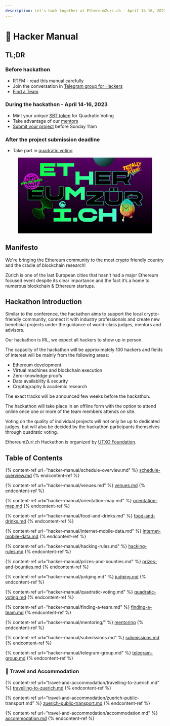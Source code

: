 ```yaml
---
description: Let's hack together at EthereumZuri.ch - April 14-16, 2023!
---
```


# 📘 Hacker Manual

## **TL;DR**

### **Before hackathon**

* RTFM - read this manual carefully
* Join the conversation in [Telegram group for Hackers](hacker-manual/telegram-group.md)
* [Find a Team](hacker-manual/finding-a-team.md)

### During the hackathon - April 14-16, 2023

* Mint your unique [SBT token](hacker-manual/quadratic-voting.md) for Quadratic Voting
* Take advantage of our [mentors](hacker-manual/mentoring/)
* [Submit your project](hacker-manual/submissions.md) before Sunday 11am

### After the project submission deadline

* Take part in [quadratic voting](hacker-manual/quadratic-voting.md)

<figure><img src=".gitbook/assets/cover.png" alt=""><figcaption></figcaption></figure>

## Manifesto

We're bringing the Ethereum community to the most crypto friendly country and the cradle of blockchain research!

Zürich is one of the last European cities that hasn't had a major Ethereum focused event despite its clear importance and the fact it’s a home to numerous blockchain & Ethereum startups.

## Hackathon Introduction

Similar to the conference, the hackathon aims to support the local crypto-friendly community, connect it with industry professionals and create new beneficial projects under the guidance of world-class judges, mentors and advisors.

Our hackathon is IRL, we expect all hackers to show up in person.

The capacity of the hackathon will be approximately 100 hackers and fields of interest will be mainly from the following areas:

* Ethereum development
* Virtual machines and blockchain execution
* Zero-knowledge proofs
* Data availability & security
* Cryptography & academic research

The exact tracks will be announced few weeks before the hackathon.

The hackathon will take place in an offline form with the option to attend online once one or more of the team members attends on site.&#x20;

Voting on the quality of individual projects will not only be up to dedicated judges, but will also be decided by the hackathon participants themselves through quadratic voting.

EthereumZuri.ch Hackathon is organized by [UTXO Foundation](https://utxo.foundation/).

## Table of Contents

{% content-ref url="hacker-manual/schedule-overview.md" %}
[schedule-overview.md](hacker-manual/schedule-overview.md)
{% endcontent-ref %}

{% content-ref url="hacker-manual/venues.md" %}
[venues.md](hacker-manual/venues.md)
{% endcontent-ref %}

{% content-ref url="hacker-manual/orientation-map.md" %}
[orientation-map.md](hacker-manual/orientation-map.md)
{% endcontent-ref %}

{% content-ref url="hacker-manual/food-and-drinks.md" %}
[food-and-drinks.md](hacker-manual/food-and-drinks.md)
{% endcontent-ref %}

{% content-ref url="hacker-manual/internet-mobile-data.md" %}
[internet-mobile-data.md](hacker-manual/internet-mobile-data.md)
{% endcontent-ref %}

{% content-ref url="hacker-manual/hacking-rules.md" %}
[hacking-rules.md](hacker-manual/hacking-rules.md)
{% endcontent-ref %}

{% content-ref url="hacker-manual/prizes-and-bounties.md" %}
[prizes-and-bounties.md](hacker-manual/prizes-and-bounties.md)
{% endcontent-ref %}

{% content-ref url="hacker-manual/judging.md" %}
[judging.md](hacker-manual/judging.md)
{% endcontent-ref %}

{% content-ref url="hacker-manual/quadratic-voting.md" %}
[quadratic-voting.md](hacker-manual/quadratic-voting.md)
{% endcontent-ref %}

{% content-ref url="hacker-manual/finding-a-team.md" %}
[finding-a-team.md](hacker-manual/finding-a-team.md)
{% endcontent-ref %}

{% content-ref url="hacker-manual/mentoring/" %}
[mentoring](hacker-manual/mentoring/)
{% endcontent-ref %}

{% content-ref url="hacker-manual/submissions.md" %}
[submissions.md](hacker-manual/submissions.md)
{% endcontent-ref %}

{% content-ref url="hacker-manual/telegram-group.md" %}
[telegram-group.md](hacker-manual/telegram-group.md)
{% endcontent-ref %}

### :train2: Travel and Accommodation

{% content-ref url="travel-and-accommodation/travelling-to-zuerich.md" %}
[travelling-to-zuerich.md](travel-and-accommodation/travelling-to-zuerich.md)
{% endcontent-ref %}

{% content-ref url="travel-and-accommodation/zuerich-public-transport.md" %}
[zuerich-public-transport.md](travel-and-accommodation/zuerich-public-transport.md)
{% endcontent-ref %}

{% content-ref url="travel-and-accommodation/accommodation.md" %}
[accommodation.md](travel-and-accommodation/accommodation.md)
{% endcontent-ref %}
